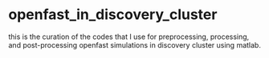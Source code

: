 # openfast_in_discovery_cluster
this is the curation of the codes that I use for preprocessing, processing, and post-processing openfast simulations in discovery cluster using matlab.
